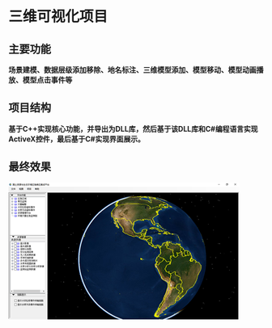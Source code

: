 # 三维可视化项目

## 主要功能
**场景建模、数据层级添加移除、地名标注、三维模型添加、模型移动、模型动画播放、模型点击事件等**

## 项目结构
**基于C++实现核心功能，并导出为DLL库，然后基于该DLL库和C#编程语言实现ActiveX控件，最后基于C#实现界面展示。**

## 最终效果
![add image](https://github.com/cchangcs/3D-Visualization/blob/master/show.png)
